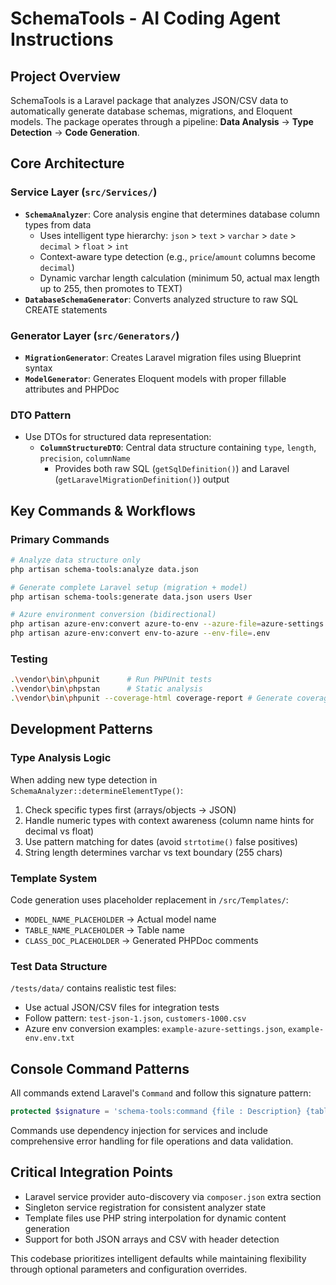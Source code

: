 # SchemaTools - AI Coding Agent Instructions

## Project Overview
SchemaTools is a Laravel package that analyzes JSON/CSV data to automatically generate database schemas, migrations, and Eloquent models. The package operates through a pipeline: **Data Analysis** → **Type Detection** → **Code Generation**.

## Core Architecture

### Service Layer (`src/Services/`)
- **`SchemaAnalyzer`**: Core analysis engine that determines database column types from data
  - Uses intelligent type hierarchy: `json` > `text` > `varchar` > `date` > `decimal` > `float` > `int`
  - Context-aware type detection (e.g., `price`/`amount` columns become `decimal`)
  - Dynamic varchar length calculation (minimum 50, actual max length up to 255, then promotes to TEXT)
- **`DatabaseSchemaGenerator`**: Converts analyzed structure to raw SQL CREATE statements

### Generator Layer (`src/Generators/`)
- **`MigrationGenerator`**: Creates Laravel migration files using Blueprint syntax
- **`ModelGenerator`**: Generates Eloquent models with proper fillable attributes and PHPDoc

### DTO Pattern
- Use DTOs for structured data representation:
  - **`ColumnStructureDTO`**: Central data structure containing `type`, `length`, `precision`, `columnName`
    - Provides both raw SQL (`getSqlDefinition()`) and Laravel (`getLaravelMigrationDefinition()`) output   

## Key Commands & Workflows

### Primary Commands
```bash
# Analyze data structure only
php artisan schema-tools:analyze data.json

# Generate complete Laravel setup (migration + model)
php artisan schema-tools:generate data.json users User

# Azure environment conversion (bidirectional)
php artisan azure-env:convert azure-to-env --azure-file=azure-settings.json
php artisan azure-env:convert env-to-azure --env-file=.env
```

### Testing
```bash
.\vendor\bin\phpunit      # Run PHPUnit tests
.\vendor\bin\phpstan      # Static analysis
.\vendor\bin\phpunit --coverage-html coverage-report # Generate coverage report
```

## Development Patterns

### Type Analysis Logic
When adding new type detection in `SchemaAnalyzer::determineElementType()`:
1. Check specific types first (arrays/objects → JSON)
2. Handle numeric types with context awareness (column name hints for decimal vs float)
3. Use pattern matching for dates (avoid `strtotime()` false positives)
4. String length determines varchar vs text boundary (255 chars)

### Template System
Code generation uses placeholder replacement in `/src/Templates/`:
- `MODEL_NAME_PLACEHOLDER` → Actual model name
- `TABLE_NAME_PLACEHOLDER` → Table name
- `CLASS_DOC_PLACEHOLDER` → Generated PHPDoc comments

### Test Data Structure
`/tests/data/` contains realistic test files:
- Use actual JSON/CSV files for integration tests
- Follow pattern: `test-json-1.json`, `customers-1000.csv`
- Azure env conversion examples: `example-azure-settings.json`, `example-env.env.txt`

## Console Command Patterns
All commands extend Laravel's `Command` and follow this signature pattern:
```php
protected $signature = 'schema-tools:command {file : Description} {table?} {--option=}';
```

Commands use dependency injection for services and include comprehensive error handling for file operations and data validation.

## Critical Integration Points
- Laravel service provider auto-discovery via `composer.json` extra section
- Singleton service registration for consistent analyzer state
- Template files use PHP string interpolation for dynamic content generation
- Support for both JSON arrays and CSV with header detection

This codebase prioritizes intelligent defaults while maintaining flexibility through optional parameters and configuration overrides.
